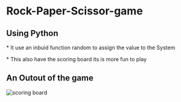 <H1>Rock-Paper-Scissor-game</H1>
<h2>Using Python</h2>

<p> * It use an inbuid function random to assign the value to the System </p>

<p> * This also have the scoring board its is more fun to play</p>

<h2> An Outout of the game </h2>

![scoring board](https://github.com/user-attachments/assets/b303c962-4a37-44ab-967e-21b6023c3c41)

